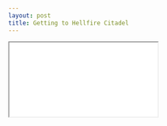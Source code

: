 ```yaml
---
layout: post
title: Getting to Hellfire Citadel
---
```

<div class="embed-responsive embed-responsive-16by9">
  <iframe  src="..."></iframe>
  <p class="gif"><img class="gfyitem gif embed-responsive-item" data-id="DearLavishCassowary" data-dot="false" data-perimeter="false" data-control="false"/></p>
</div>

<script id="gfy" type="text/javascript" src="http://assets.gfycat.com/js/gfyajax-0.517d.js"></script>
